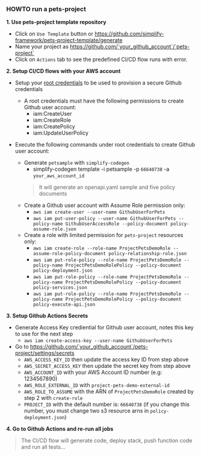 ### HOWTO run a pets-project

**1. Use pets-project template repository**

- Click on `Use Template` button or https://github.com/simplify-framework/pets-project-template/generate
- Name your project as https://github.com/`your_github_account`/`pets-project`
- Click on `Actions` tab to see the predefined CI/CD flow runs with error.

**2. Setup CI/CD flows with your AWS account**

- Setup your [root credentials](https://docs.aws.amazon.com/sdk-for-java/v1/developer-guide/setup-credentials.html) to be used to provision a secure Github credentials 
  + A root credentials must have the following permissions to create Github user account:
    + iam:CreateUser
    + iam:CreateRole
    + iam:CreatePolicy
    + iam:UpdateUserPolicy

- Execute the following commands under root credentials to create Github user account:
  + Generate `petsample` with `simplify-codegen`
    + simplify-codegen template -i petsample -p `66640738` -a `your_aws_account_id`
    > It will generate an openapi.yaml sample and five policy documents
  + Create a Github user account with Assume Role permission only:
    + `aws iam create-user --user-name GithubUserForPets`
    + `aws iam put-user-policy --user-name GithubUserForPets --policy-name GithubUserAccessRole --policy-document policy-assume-role.json` 
  + Create a role with limited permission for `pets-project` resources only:
    + `aws iam create-role --role-name ProjectPetsDemoRole --assume-role-policy-document policy-relationship-role.json`
    + `aws iam put-role-policy --role-name ProjectPetsDemoRole --policy-name ProjectPetsDemoRolePolicy --policy-document policy-deployment.json`
    + `aws iam put-role-policy --role-name ProjectPetsDemoRole --policy-name ProjectPetsDemoRolePolicy --policy-document policy-services.json`
    + `aws iam put-role-policy --role-name ProjectPetsDemoRole --policy-name ProjectPetsDemoRolePolicy --policy-document policy-execute-api.json`

**3. Setup Github Actions Secrets**

  + Generate Access Key crediential for Github user account, notes this key to use for the next step
    + `aws iam create-access-key --user-name GithubUserForPets`
  + Go to https://github.com/`your_github_account`/pets-project/settings/secrets
    + `AWS_ACCESS_KEY_ID` then update the access key ID from step above
    + `AWS_SECRET_ACCESS_KEY` then update the secret key from step above
    + `AWS_ACCOUNT_ID` with your AWS Account ID number (e.g: 1234567890)
    + `AWS_ROLE_EXTERNAL_ID` with `project-pets-demo-external-id`
    + `AWS_ROLE_TO_ASSUME` with the ARN of `ProjectPetsDemoRole` created by step 2 with `create-role`
    + `PROJECT_ID` with the default number is: `66640738` 
      (if you change this number, you must change two s3 resource arns in `policy-deployment.json`)
      
**4. Go to Github Actions and re-run all jobs**

  > The CI/CD flow will generate code, deploy stack, push function code and run all tests...
